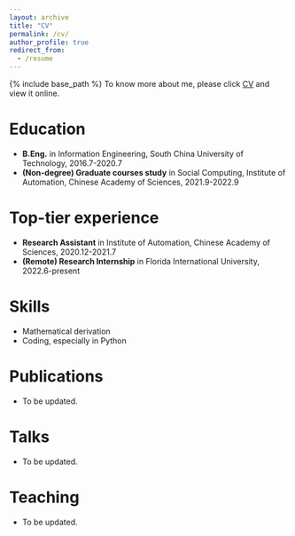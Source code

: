 ```yaml
---
layout: archive
title: "CV"
permalink: /cv/
author_profile: true
redirect_from:
  - /resume
---
```


{% include base_path %}
To know more about me, please click [CV](/files/CV_guoming_li.pdf) and view it online.

Education
======
* **B.Eng.** in Information Engineering, South China University of Technology, 2016.7-2020.7
* **(Non-degree) Graduate courses study** in Social Computing, Institute of Automation, Chinese Academy of Sciences, 2021.9-2022.9

Top-tier experience
======
* **Research Assistant** in Institute of Automation, Chinese Academy of Sciences, 2020.12-2021.7
* **(Remote) Research Internship** in Florida International University, 2022.6-present
  
Skills
======
* Mathematical derivation
* Coding, especially in Python

Publications
======
* To be updated.
  
Talks
======
* To be updated.
  
Teaching
======
* To be updated.
